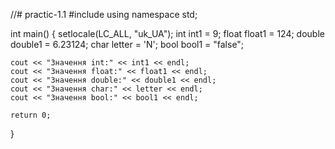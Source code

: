  //# practic-1.1
#include <iostream>
using namespace std;

int main()
{
	setlocale(LC_ALL, "uk_UA");
	int int1 = 9;
	float float1 = 124;
	double double1 = 6.23124;
	char letter = 'N';
	bool bool1 = "false";

	cout << "Значення int:" << int1 << endl;
	cout << "Значення float:" << float1 << endl;
	cout << "Значення double:" << double1 << endl;
	cout << "Значення char:" << letter << endl;
	cout << "Значення bool:" << bool1 << endl;

	return 0;
}
